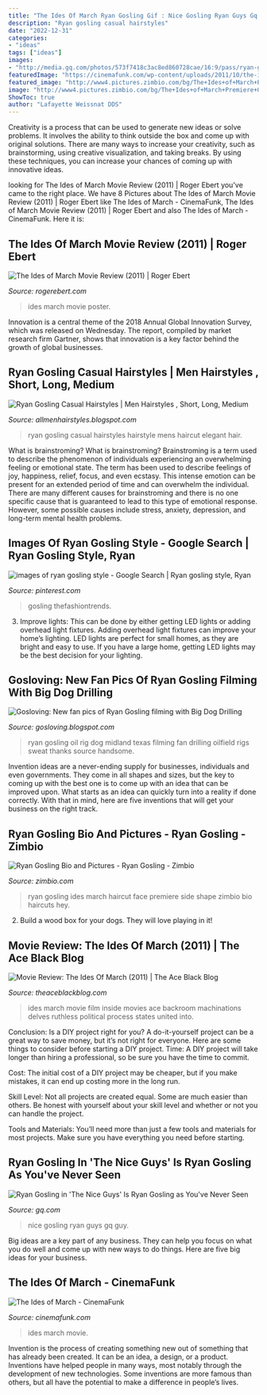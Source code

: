 ```yaml
---
title: "The Ides Of March Ryan Gosling Gif : Nice Gosling Ryan Guys Gq Guy"
description: "Ryan gosling casual hairstyles"
date: "2022-12-31"
categories:
- "ideas"
tags: ["ideas"]
images:
- "http://media.gq.com/photos/573f7418c3ac8ed860728cae/16:9/pass/ryan-gosling-nice-guy-2.jpg"
featuredImage: "https://cinemafunk.com/wp-content/uploads/2011/10/the-ides-of-march.jpg"
featured_image: "http://www4.pictures.zimbio.com/bg/The+Ides+of+March+Premiere+Gx0SSzdXz0ax.jpg"
image: "http://www4.pictures.zimbio.com/bg/The+Ides+of+March+Premiere+Gx0SSzdXz0ax.jpg"
ShowToc: true
author: "Lafayette Weissnat DDS"
---
```



Creativity is a process that can be used to generate new ideas or solve problems. It involves the ability to think outside the box and come up with original solutions. There are many ways to increase your creativity, such as brainstorming, using creative visualization, and taking breaks. By using these techniques, you can increase your chances of coming up with innovative ideas.

	

		
looking for The Ides of March Movie Review (2011) | Roger Ebert you've came to the right place. We have 8 Pictures about The Ides of March Movie Review (2011) | Roger Ebert like The Ides of March - CinemaFunk, The Ides of March Movie Review (2011) | Roger Ebert and also The Ides of March - CinemaFunk. Here it is:
		
    
## The Ides Of March Movie Review (2011) | Roger Ebert

<img loading=lazy src="https://static.rogerebert.com/uploads/movie/movie_poster/the-ides-of-march-2011/large_ncAdjHs58NhPWkwZRtqd9nXzBg4.jpg" onerror="this.onerror=null;this.src='https://tse4.mm.bing.net/th?id=OIP.oEB7FgT82VVIoI9x5jPbhwHaLH&amp;pid=15.1';" alt="The Ides of March Movie Review (2011) | Roger Ebert">

_Source: rogerebert.com_

>ides march movie poster. 

	

Innovation is a central theme of the 2018 Annual Global Innovation Survey, which was released on Wednesday. The report, compiled by market research firm Gartner, shows that innovation is a key factor behind the growth of global businesses.

    
## Ryan Gosling Casual Hairstyles | Men Hairstyles , Short, Long, Medium

<img loading=lazy src="https://1.bp.blogspot.com/-YmlwlHNNER0/UXy_sB1MFTI/AAAAAAAAA0A/lbJSiinSIfg/s1600/RYAN+GOSLING+HAIRCUT.jpg" onerror="this.onerror=null;this.src='https://tse3.mm.bing.net/th?id=OIP.kkRXpa6rzhXYFV7HLLLz3AHaKg&amp;pid=15.1';" alt="Ryan Gosling Casual Hairstyles | Men Hairstyles , Short, Long, Medium">

_Source: allmenhairstyles.blogspot.com_

>ryan gosling casual hairstyles hairstyle mens haircut elegant hair. 

	

What is brainstroming?
What is brainstroming? Brainstroming is a term used to describe the phenomenon of individuals experiencing an overwhelming feeling or emotional state. The term has been used to describe feelings of joy, happiness, relief, focus, and even ecstasy. This intense emotion can be present for an extended period of time and can overwhelm the individual. There are many different causes for brainstroming and there is no one specific cause that is guaranteed to lead to this type of emotional response. However, some possible causes include stress, anxiety, depression, and long-term mental health problems.

    
## Images Of Ryan Gosling Style - Google Search | Ryan Gosling Style, Ryan

<img loading=lazy src="https://i.pinimg.com/736x/38/e7/d5/38e7d589631a4cdc1852745276c60bbf.jpg" onerror="this.onerror=null;this.src='https://tse3.mm.bing.net/th?id=OIP.ccctk2L2GFd9iOTG0jAukgHaKa&amp;pid=15.1';" alt="images of ryan gosling style - Google Search | Ryan gosling style, Ryan">

_Source: pinterest.com_

>gosling thefashiontrends. 

	

3. Improve lights: This can be done by either getting LED lights or adding overhead light fixtures.
Adding overhead light fixtures can improve your home’s lighting. LED lights are perfect for small homes, as they are bright and easy to use. If you have a large home, getting LED lights may be the best decision for your lighting.

    
## Gosloving: New Fan Pics Of Ryan Gosling Filming With Big Dog Drilling

<img loading=lazy src="http://3.bp.blogspot.com/-3DcHQZQCZfE/UJ3sPtawfrI/AAAAAAAAAEw/m1XtB6CCGBY/s320/A7UUu_7CAAAY4oK.jpg" onerror="this.onerror=null;this.src='https://tse3.mm.bing.net/th?id=OIP.kRUEvvkB5E4vcYU6V11gCwAAAA&amp;pid=15.1';" alt="Gosloving: New fan pics of Ryan Gosling filming with Big Dog Drilling">

_Source: gosloving.blogspot.com_

>ryan gosling oil rig dog midland texas filming fan drilling oilfield rigs sweat thanks source handsome. 

	

Invention ideas are a never-ending supply for businesses, individuals and even governments. They come in all shapes and sizes, but the key to coming up with the best one is to come up with an idea that can be improved upon. What starts as an idea can quickly turn into a reality if done correctly. With that in mind, here are five inventions that will get your business on the right track.

    
## Ryan Gosling Bio And Pictures - Ryan Gosling - Zimbio

<img loading=lazy src="http://www4.pictures.zimbio.com/bg/The+Ides+of+March+Premiere+Gx0SSzdXz0ax.jpg" onerror="this.onerror=null;this.src='https://tse4.mm.bing.net/th?id=OIP.W96VkDF8_WuZsXY8bgOjZQHaJa&amp;pid=15.1';" alt="Ryan Gosling Bio and Pictures - Ryan Gosling - Zimbio">

_Source: zimbio.com_

>ryan gosling ides march haircut face premiere side shape zimbio bio haircuts hey. 

	

2. Build a wood box for your dogs. They will love playing in it!

    
## Movie Review: The Ides Of March (2011) | The Ace Black Blog

<img loading=lazy src="http://4.bp.blogspot.com/-64exSUHwAM8/ViJgyZxTCpI/AAAAAAAAO7U/3ylLiwPDDGk/s1600/The%2BIdes%2BOf%2BMarch%2B1.jpg" onerror="this.onerror=null;this.src='https://tse2.mm.bing.net/th?id=OIP.V74YS1ef4ddontMW5FftwgHaEc&amp;pid=15.1';" alt="Movie Review: The Ides Of March (2011) | The Ace Black Blog">

_Source: theaceblackblog.com_

>ides march movie film inside movies ace backroom machinations delves ruthless political process states united into. 

	

Conclusion: Is a DIY project right for you?
A do-it-yourself project can be a great way to save money, but it’s not right for everyone. Here are some things to consider before starting a DIY project.
Time: A DIY project will take longer than hiring a professional, so be sure you have the time to commit.

Cost: The initial cost of a DIY project may be cheaper, but if you make mistakes, it can end up costing more in the long run.

Skill Level: Not all projects are created equal. Some are much easier than others. Be honest with yourself about your skill level and whether or not you can handle the project.

Tools and Materials: You’ll need more than just a few tools and materials for most projects. Make sure you have everything you need before starting.

    
## Ryan Gosling In &#039;The Nice Guys&#039; Is Ryan Gosling As You&#039;ve Never Seen

<img loading=lazy src="http://media.gq.com/photos/573f7418c3ac8ed860728cae/16:9/pass/ryan-gosling-nice-guy-2.jpg" onerror="this.onerror=null;this.src='https://tse4.mm.bing.net/th?id=OIP.fgyaU2xhI6uu-t6aYrJWGwHaEK&amp;pid=15.1';" alt="Ryan Gosling in &#039;The Nice Guys&#039; Is Ryan Gosling as You&#039;ve Never Seen">

_Source: gq.com_

>nice gosling ryan guys gq guy. 

	

Big ideas are a key part of any business. They can help you focus on what you do well and come up with new ways to do things. Here are five big ideas for your business.

    
## The Ides Of March - CinemaFunk

<img loading=lazy src="https://cinemafunk.com/wp-content/uploads/2011/10/the-ides-of-march.jpg" onerror="this.onerror=null;this.src='https://tse2.mm.bing.net/th?id=OIP.rfhLgIJvZ_9eElg-ZfWAHwHaLH&amp;pid=15.1';" alt="The Ides of March - CinemaFunk">

_Source: cinemafunk.com_

>ides march movie. 

	

Invention is the process of creating something new out of something that has already been created. It can be an idea, a design, or a product. Inventions have helped people in many ways, most notably through the development of new technologies. Some inventions are more famous than others, but all have the potential to make a difference in people’s lives.

